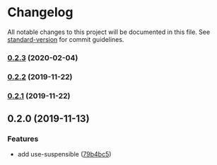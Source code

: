 # Changelog

All notable changes to this project will be documented in this file. See [standard-version](https://github.com/conventional-changelog/standard-version) for commit guidelines.

### [0.2.3](https://github.com/crimx/use-suspensible/compare/v0.2.2...v0.2.3) (2020-02-04)



### [0.2.2](https://github.com/crimx/use-suspensible/compare/v0.2.1...v0.2.2) (2019-11-22)



### [0.2.1](https://github.com/crimx/use-suspensible/compare/v0.2.0...v0.2.1) (2019-11-22)



## 0.2.0 (2019-11-13)


### Features

* add use-suspensible ([79b4bc5](https://github.com/crimx/use-suspensible/commit/79b4bc5))
